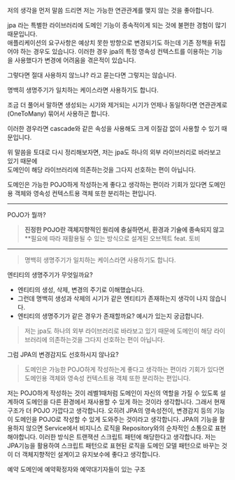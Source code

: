 저의 생각을 먼저 말씀 드리면 저는 가능한 연관관계를 맺지 않는 것을 좋아합니다.

jpa 라는 특별한 라이브러리에 도메인 기능이 종속적이게 되는 것에 불편한 경험이 많기 때문입니다.  
애플리케이션의 요구사항은 예상치 못한 방향으로 변경되기도 하는데 기존 정책을 뒤집어야 하는 경우도 있습니다. 이러한 경우 jpa의 특정 영속성 컨텍스트를 이용하는 기능을 사용했다가 변경에 어려움을 겪은적이 있습니다.

그렇다면 절대 사용하지 않느냐? 라고 묻는다면 그렇지는 않습니다.

명백히 생명주기가 일치하는 케이스라면 사용하기도 합니다.

조금 더 풀어서 말하면 생성되는 시기와 제거되는 시기가 언제나 동일하다면 연관관계로(OneToMany) 묶어서 사용하곤 합니다.

이러한 경우라면 cascade와 같은 속성을 사용해도 크게 이질감 없이 사용할 수 있기 때문입니다.

위 말씀을 토대로 다시 정리해보자면, 저는 jpa도 하나의 외부 라이브러리로 바라보고 있기 때문에  
도메인이 해당 라이브러리에 의존하는것을 그다지 선호하는 편이 아닙니다.

도메인은 가능한 POJO하게 작성하는게 좋다고 생각하는 편이라 기회가 있다면 도메인용 객체와 영속성 컨텍스트용 객체 또한 분리하는 편입니다.

---

POJO가 뭘까?
> **진정한 POJO란 객체지향적인 원리에 충실하면서, 환경과 기술에 종속되지 않고**  
**필요에 따라 재활용될 수 있는 방식으로 설계된 오브젝트 feat. 토비

---

> 명백히 생명주기가 일치하는 케이스라면 사용하기도 합니다.

엔티티의 생명주기가 무엇일까요? 
- 엔티티의 생성, 삭제, 변경의 주기로 이해했습니다.
- 그런데 명백히 생성과 삭제의 시기가 같은 엔티티가 존재하는지 생각이 나지 않습니다.
- 엔티티의 생명주기가 같은 경우가 존재할까요? 예시가 있는지 궁금합니다.

>저는 jpa도 하나의 외부 라이브러리로 바라보고 있기 때문에 도메인이 해당 라이브러리에 의존하는것을 그다지 선호하는 편이 아닙니다. 

그럼 JPA의 변경감지도 선호하시지 않나요?

> 도메인은 가능한 POJO하게 작성하는게 좋다고 생각하는 편이라 기회가 있다면 도메인용 객체와 영속성 컨텍스트용 객체 또한 분리하는 편입니다.

저는 POJO하게 작성하는 것이 레벨1때처럼 도메인이 자신의 역할을 가질 수 있도록 설계하여 도메인을 다른 환경에서 재사용할 수 있게 하는 것이라 생각합니다. 
그래서 현재 구조가 더 POJO 가깝다고 생각합니다. 오히려 JPA의 영속성전이, 변경감지 등의 기능이 도메인을 POJO로 작성할 수 있게 도와주는 것이라고 생각합니다.
JPA의 기능을 활용하지 않으면 Service에서 비지니스 로직을 Repository와의 순차적인 소통으로 표현해야합니다. 이러한 방식은 트랜잭션 스크립트 패턴에 해당한다고 생각합니다. 
저는 JPA기능을 활용하여 스크립트 패턴으로 표현된 로직을 도메인 모델 패턴으로 바꾸는 것이 더 객체지향적인 설계이고 유지보수에 좋다고 생각합니다.

예약 도메인에 예약확정자와 예약대기자들이 있는 구조